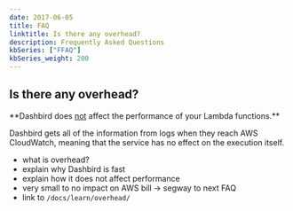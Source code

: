 ```yaml
---
date: 2017-06-05
title: FAQ
linktitle: Is there any overhead?
description: Frequently Asked Questions
kbSeries: ["FFAQ"]
kbSeries_weight: 200
---
```


<h2>
  <span class="h2 underlined bold">
    Is there any overhead?
  </span>
</h2>
**Dashbird does <u>not</u> affect the performance of your Lambda functions.**

Dashbird gets all of the information from logs when they reach AWS CloudWatch, meaning that the service has no effect on the execution itself.

- what is overhead?
- explain why Dashbird is fast
- explain how it does not affect performance
- very small to no impact on AWS bill -> segway to next FAQ
- link to `/docs/learn/overhead/`